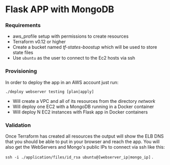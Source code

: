 # Flask APP with MongoDB

### Requirements

* aws_profile setup with permissions to create resources
* Terraform v0.12 or higher
* Create a bucket named *tf-states-boostup* which will be used to store state files
* Use `ubuntu` as the user to connect to the Ec2 hosts via ssh

### Provisioning

In order to deploy the app in an AWS account just run:

`./deploy webserver testing [plan|apply]`

* Will create a VPC and all of its resources from the directory *network*
* Will deploy one EC2 with a MongoDB running in a Docker container
* Will deploy N EC2 instances with Flask app in Docker containers

### Validation

Once Terraform has created all resources the output will show the ELB DNS that you should be able to put in your browser and reach the app.
You will also get the WebServers and Mongo's public IPs to connect via ssh like this:

`ssh -i ./application/files/id_rsa ubuntu@[webserver_ip|mongo_ip]`
.

